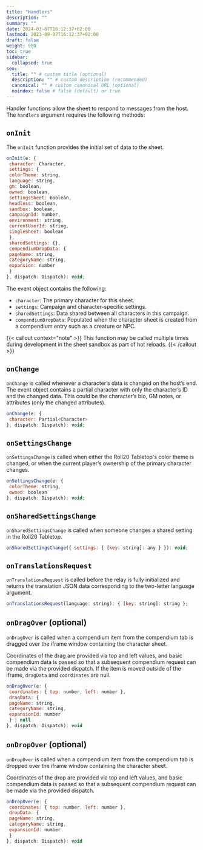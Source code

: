 ```yaml
---
title: "Handlers"
description: ""
summary: ""
date: 2024-03-07T16:12:37+02:00
lastmod: 2023-09-07T16:12:37+02:00
draft: false
weight: 900
toc: true
sidebar:
  collapsed: true
seo:
  title: "" # custom title (optional)
  description: "" # custom description (recommended)
  canonical: "" # custom canonical URL (optional)
  noindex: false # false (default) or true
---
```



Handler functions allow the sheet to respond to messages from the host. The `handlers` argument requires the following methods:

## `onInit`

The `onInit` function provides the initial set of data to the sheet.

```javascript
onInit(e: {
 character: Character,
 settings: {
 colorTheme: string,
 language: string,
 gm: boolean,
 owned: boolean,
 settingsSheet: boolean,
 headless: boolean,
 sandbox: boolean,
 campaignId: number,
 environment: string,
 currentUserId: string,
 singleSheet: boolean
 },
 sharedSettings: {},
 compendiumDropData: {
 pageName: string,
 categoryName: string,
 expansion: number
 }
}, dispatch: Dispatch): void;
```

The event object contains the following:

- `character`: The primary character for this sheet.
- `settings`: Campaign and character-specific settings.
- `sharedSettings`: Data shared between all characters in this campaign.
- `compendiumDropData`: Populated when the character sheet is created from a compendium entry such as a creature or NPC.

{{< callout context="note" >}}
 This function may be called multiple times during development in the sheet sandbox as part of hot reloads.
{{< /callout >}}


## `onChange`

`onChange` is called whenever a character’s data is changed on the host’s end. The event object contains a partial character with only the character’s ID and the changed data. This could be the character’s bio, GM notes, or attributes (only the changed attributes).

```javascript
onChange(e: {
 character: Partial<Character>
}, dispatch: Dispatch): void;
```

## `onSettingsChange`

`onSettingsChange` is called when either the Roll20 Tabletop's color theme is changed, or when the current player’s ownership of the primary character changes.

```javascript
onSettingsChange(e: {
 colorTheme: string,
 owned: boolean
}, dispatch: Dispatch): void;
```

## `onSharedSettingsChange`

`onSharedSettingsChange` is called when someone changes a shared setting in the Roll20 Tabletop.

```javascript
onSharedSettingsChange({ settings: { [key: string]: any } }): void;
```

## `onTranslationsRequest`

`onTranslationsRequest` is called before the relay is fully initialized and returns the translation JSON data corresponding to the two-letter language argument.

```javascript
onTranslationsRequest(language: string): { [key: string]: string };
```

## `onDragOver` (optional)

`onDragOver` is called when a compendium item from the compendium tab is dragged over the iframe window containing the character sheet.

Coordinates of the drag are provided via top and left values, and basic compendium data is passed so that a subsequent compendium request can be made via the provided dispatch. If the item is moved outside of the iframe, `dragData` and `coordinates` are null.

```javascript
onDragOver(e: {
 coordinates: { top: number, left: number },
 dragData: { 
 pageName: string,
 categoryName: string,
 expansionId: number
 } | null
}, dispatch: Dispatch): void
```

## `onDropOver` (optional)

`onDropOver` is called when a compendium item from the compendium tab is dropped over the iframe window containing the character sheet.

Coordinates of the drop are provided via top and left values, and basic compendium data is passed so that a subsequent compendium request can be made via the provided dispatch.

```javascript
onDropOver(e: {
 coordinates: { top: number, left: number },
 dropData: { 
 pageName: string,
 categoryName: string,
 expansionId: number
 }
}, dispatch: Dispatch): void
```